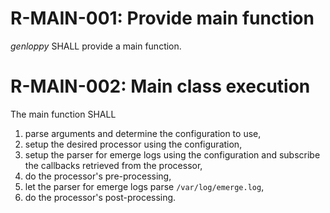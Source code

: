 # R-MAIN-001: Provide main function #
*genloppy* SHALL provide a main function.

# R-MAIN-002: Main class execution #
The main function SHALL
1. parse arguments and determine the configuration to use,
2. setup the desired processor using the configuration,
3. setup the parser for emerge logs using the configuration and subscribe the callbacks retrieved from the processor,
4. do the processor's pre-processing,
5. let the parser for emerge logs parse `/var/log/emerge.log`,
6. do the processor's post-processing.

